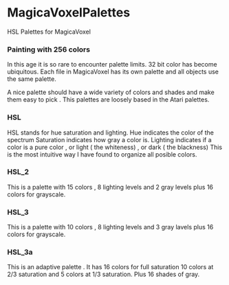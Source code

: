 # MagicaVoxelPalettes
HSL Palettes for MagicaVoxel

### Painting with 256 colors

In this age it is so rare to encounter palette limits. 32 bit color has become ubiquitous. 
Each file in MagicaVoxel has its own palette and all objects use the same palette. 

A nice palette should have a wide variety of colors and shades and make them easy to pick . 
This palettes are loosely based in the Atari palettes. 

### HSL 
HSL stands for hue saturation and lighting. 
Hue indicates the color of the spectrum
Saturation indicates how gray a color is. 
Lighting indicates if a color is a pure color , or light ( the whiteness) , or dark ( the blackness) 
This is the most intuitive way I have found to organize all posible colors. 

### HSL_2 
This is a palette with 15 colors , 8 lighting levels and 2 gray levels plus 16 colors for grayscale. 

### HSL_3
This is a palette with 10 colors , 8 lighting levels and 3 gray lavels plus 16 colors for grayscale. 

### HSL_3a
This is an adaptive palette . 
It has 16 colors for full saturation 
10 colors at 2/3 saturation  and
5 colors at 1/3 saturation. 
Plus 16 shades of gray. 


